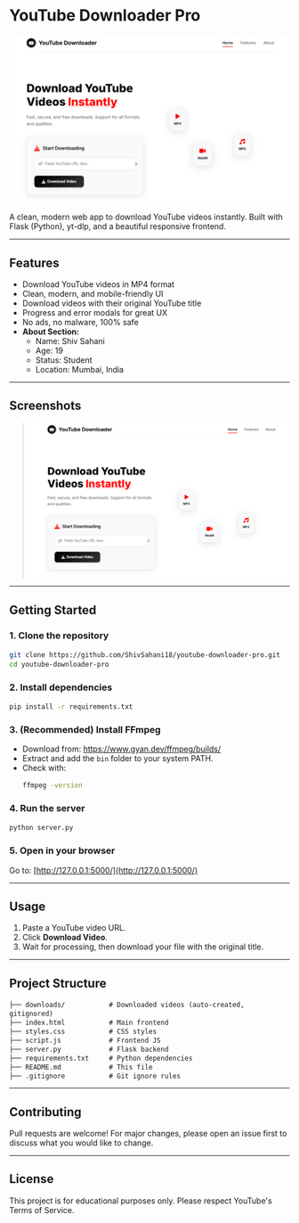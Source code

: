 # YouTube Downloader Pro

![Screenshot](image/image.png)

A clean, modern web app to download YouTube videos instantly. Built with Flask (Python), yt-dlp, and a beautiful responsive frontend.

---

## Features
- Download YouTube videos in MP4 format
- Clean, modern, and mobile-friendly UI
- Download videos with their original YouTube title
- Progress and error modals for great UX
- No ads, no malware, 100% safe
- **About Section:**
  - Name: Shiv Sahani
  - Age: 19
  - Status: Student
  - Location: Mumbai, India

---

## Screenshots

> ![Screenshot](image/image.png)

---

## Getting Started

### 1. Clone the repository
```sh
git clone https://github.com/ShivSahani18/youtube-downloader-pro.git
cd youtube-downloader-pro
```

### 2. Install dependencies
```sh
pip install -r requirements.txt
```

### 3. (Recommended) Install FFmpeg
- Download from: https://www.gyan.dev/ffmpeg/builds/
- Extract and add the `bin` folder to your system PATH.
- Check with:
  ```sh
  ffmpeg -version
  ```

### 4. Run the server
```sh
python server.py
```

### 5. Open in your browser
Go to: [http://127.0.0.1:5000/](http://127.0.0.1:5000/)

---

## Usage
1. Paste a YouTube video URL.
2. Click **Download Video**.
3. Wait for processing, then download your file with the original title.

---

## Project Structure
```
├── downloads/           # Downloaded videos (auto-created, gitignored)
├── index.html           # Main frontend
├── styles.css           # CSS styles
├── script.js            # Frontend JS
├── server.py            # Flask backend
├── requirements.txt     # Python dependencies
├── README.md            # This file
├── .gitignore           # Git ignore rules
```

---

## Contributing
Pull requests are welcome! For major changes, please open an issue first to discuss what you would like to change.

---

## License
This project is for educational purposes only. Please respect YouTube's Terms of Service. 